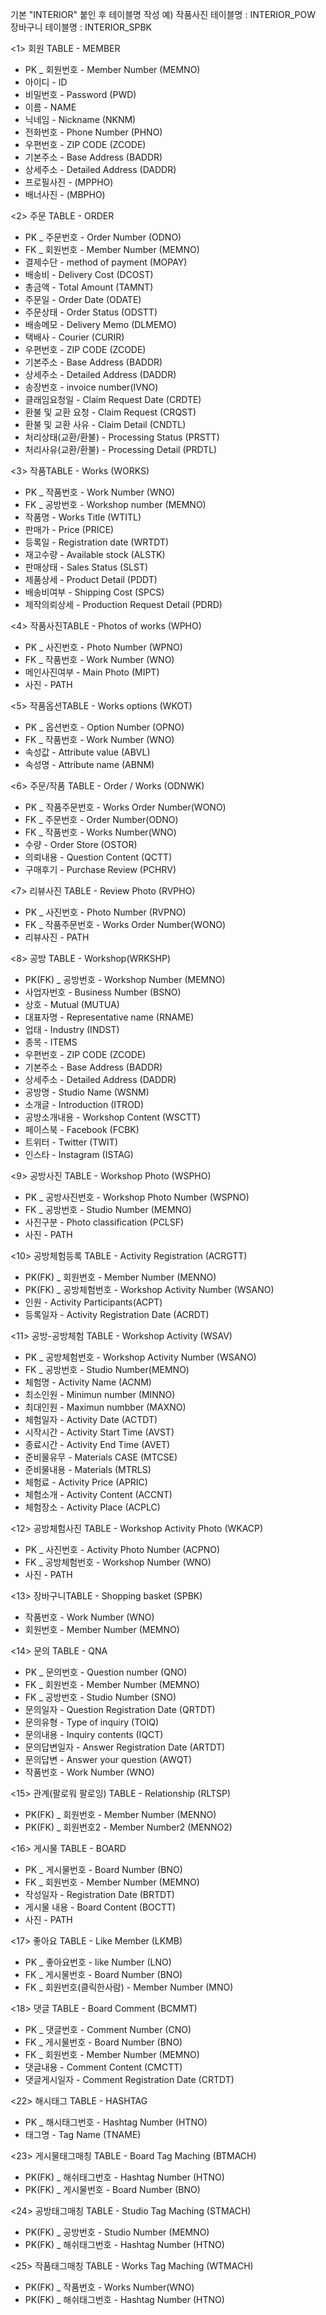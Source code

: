 기본 "INTERIOR" 붙인 후 테이블명 작성
예) 작품사진 테이블명 : INTERIOR_POW
     장바구니 테이블명 : INTERIOR_SPBK
     
<1> 회원 TABLE - MEMBER

- PK _ 회원번호 - Member Number (MEMNO)
- 아이디 - ID
- 비밀번호 - Password (PWD)
- 이름 - NAME
- 닉네임 - Nickname (NKNM)
- 전화번호 - Phone Number (PHNO)
- 우편번호 - ZIP CODE (ZCODE)
- 기본주소 - Base Address (BADDR)
- 상세주소 - Detailed Address (DADDR)
- 프로필사진 - (MPPHO)
- 배너사진 - (MBPHO)


<2> 주문 TABLE - ORDER

- PK _ 주문번호 - Order Number (ODNO)
- FK _ 회원번호 - Member Number (MEMNO)
- 결제수단 - method of payment (MOPAY)
- 배송비 - Delivery Cost (DCOST)
- 총금액 - Total Amount (TAMNT)
- 주문일 - Order Date (ODATE)
- 주문상태 - Order Status (ODSTT)
- 배송메모 - Delivery Memo (DLMEMO)
- 택배사 - Courier (CURIR)
- 우편번호 - ZIP CODE (ZCODE)
- 기본주소 - Base Address (BADDR)
- 상세주소 - Detailed Address (DADDR)
- 송장번호 - invoice number(IVNO)
- 클래임요청일 - Claim Request Date (CRDTE)
- 환불 및 교환 요청 - Claim Request (CRQST)
- 환불 및 교환 사유 - Claim Detail (CNDTL)
- 처리상태(교환/환불) - Processing Status (PRSTT)
- 처리사유(교환/환불) - Processing Detail (PRDTL)

<3> 작품TABLE - Works (WORKS)

- PK _ 작품번호 - Work Number (WNO)
- FK _ 공방번호 - Workshop number (MEMNO)
- 작품명 - Works Title (WTITL)
- 판매가 - Price (PRICE)
- 등록일 - Registration date (WRTDT)
- 재고수량 - Available stock (ALSTK)
- 판매상태 - Sales Status (SLST)
- 제품상세 - Product Detail (PDDT)
- 배송비여부 - Shipping Cost (SPCS)
- 제작의뢰상세 - Production Request Detail (PDRD)


<4> 작품사진TABLE - Photos of works (WPHO)

- PK _ 사진번호 - Photo Number (WPNO)
- FK _ 작품번호 - Work Number (WNO)
- 메인사진여부 - Main Photo (MIPT)
- 사진 - PATH


<5> 작품옵션TABLE - Works options (WKOT)

- PK _ 옵션번호 - Option Number (OPNO)
- FK _ 작품번호 - Work Number (WNO)
- 속성값 - Attribute value (ABVL)
- 속성명 - Attribute name (ABNM)


<6> 주문/작품 TABLE - Order / Works (ODNWK)
- PK _ 작품주문번호 - Works Order Number(WONO)
- FK _ 주문번호 - Order Number(ODNO)
- FK _ 작품번호 - Works Number(WNO)
- 수량 - Order Store (OSTOR)
- 의뢰내용 - Question Content (QCTT)
- 구매후기 - Purchase Review (PCHRV)


<7> 리뷰사진 TABLE - Review Photo (RVPHO)
- PK _ 사진번호 - Photo Number (RVPNO)
- FK _ 작품주문번호 - Works Order Number(WONO)
- 리뷰사진 - PATH


<8> 공방 TABLE - Workshop(WRKSHP)

- PK(FK) _ 공방번호 - Workshop Number (MEMNO)
- 사업자번호 - Business Number (BSNO)
- 상호 - Mutual (MUTUA)
- 대표자명 - Representative name (RNAME)
- 업태 - Industry (INDST)
- 종목 - ITEMS
- 우편번호 - ZIP CODE (ZCODE)
- 기본주소 - Base Address (BADDR)
- 상세주소 - Detailed Address (DADDR)
- 공방명 - Studio Name (WSNM)
- 소개글 - Introduction (ITROD)
- 공방소개내용 - Workshop Content (WSCTT)
- 페이스북 - Facebook (FCBK)
- 트위터 - Twitter (TWIT)
- 인스타 - Instagram (ISTAG)


<9> 공방사진 TABLE - Workshop Photo (WSPHO)

- PK _ 공방사진번호 - Workshop Photo Number (WSPNO)
- FK _ 공방번호 - Studio Number (MEMNO)
- 사진구분 - Photo classification (PCLSF)
- 사진 - PATH


<10> 공방체험등록 TABLE - Activity Registration (ACRGTT)

- PK(FK) _ 회원번호 - Member Number (MENNO)
- PK(FK) _ 공방체험번호 - Workshop Activity Number (WSANO)
- 인원 - Activity Participants(ACPT)
- 등록일자 - Activity Registration Date (ACRDT)


<11> 공방-공방체험 TABLE - Workshop Activity (WSAV)

- PK _ 공방체험번호 - Workshop Activity Number (WSANO)
- FK _ 공방번호 - Studio Number(MEMNO)
- 체험명 - Activity Name (ACNM)
- 최소인원 - Minimun number (MINNO)
- 최대인원 - Maximun numbber (MAXNO)
- 체험일자 - Activity Date (ACTDT)
- 시작시간 - Activity Start Time (AVST)
- 종료시간 - Activity End Time (AVET)
- 준비물유무 - Materials CASE (MTCSE)
- 준비물내용 - Materials (MTRLS)
- 체험료 - Activity Price (APRIC)
- 체험소개 - Activity Content (ACCNT)
- 체험장소 - Activity Place (ACPLC)
 
 
<12> 공방체험사진 TABLE - Workshop Activity Photo (WKACP)

- PK _ 사진번호 - Activity Photo Number (ACPNO)
- FK _ 공방체험번호 - Workshop Number (WNO)
- 사진 - PATH


<13> 장바구니TABLE -  Shopping basket (SPBK)
- 작품번호 - Work Number (WNO)
- 회원번호 - Member Number (MEMNO)


<14> 문의 TABLE - QNA
- PK _ 문의번호 - Question number (QNO)
- FK _ 회원번호 - Member Number (MEMNO)
- FK _ 공방번호 - Studio Number (SNO)
- 문의일자 - Question Registration Date (QRTDT)
- 문의유형 - Type of inquiry (TOIQ)
- 문의내용 - Inquiry contents (IQCT)
- 문의답변일자 - Answer Registration Date (ARTDT)
- 문의답변 - Answer your question (AWQT)
- 작품번호 - Work Number (WNO)


<15> 관계(팔로워 팔로잉) TABLE - Relationship (RLTSP)

- PK(FK) _ 회원번호 - Member Number (MENNO)
- PK(FK) _ 회원번호2 - Member Number2 (MENNO2)


<16> 게시물 TABLE - BOARD

- PK _ 게시물번호 - Board Number (BNO)
- FK _ 회원번호 - Member Number (MEMNO)
- 작성일자 - Registration Date (BRTDT)
- 게시물 내용 - Board Content (BOCTT)
- 사진 - PATH


<17> 좋아요 TABLE - Like Member (LKMB)

- PK _ 좋아요번호 - like Number (LNO)
- FK _ 게시물번호 - Board Number (BNO)
- FK _ 회원번호(클릭한사람) - Member Number (MNO)


<18> 댓글 TABLE - Board Comment (BCMMT)

- PK _ 댓글번호 - Comment Number (CNO)
- FK _ 게시물번호 - Board Number (BNO)
- FK _ 회원번호 - Member Number (MEMNO)
- 댓글내용 - Comment Content (CMCTT)
- 댓글게시일자 - Comment Registration Date (CRTDT)


<22> 해시태그 TABLE - HASHTAG
- PK _ 해시태그번호 - Hashtag Number (HTNO)
- 태그명 - Tag Name (TNAME)


<23> 게시물태그매칭 TABLE - Board Tag Maching (BTMACH)
- PK(FK) _ 해쉬태그번호 - Hashtag Number (HTNO)
- PK(FK) _ 게시물번호 - Board Number (BNO)


<24> 공방태그매칭 TABLE - Studio Tag Maching (STMACH)
- PK(FK) _ 공방번호 - Studio Number (MEMNO)
- PK(FK) _ 해쉬태그번호 - Hashtag Number (HTNO)


<25> 작품태그매칭 TABLE - Works Tag Maching (WTMACH)
- PK(FK) _ 작품번호 - Works Number(WNO)
- PK(FK) _ 해쉬태그번호 - Hashtag Number (HTNO)







